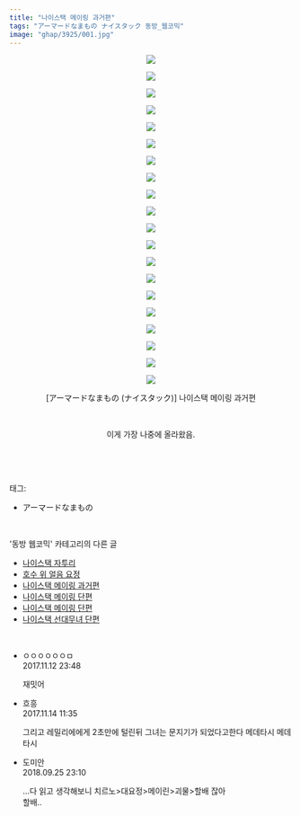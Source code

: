 ```yaml
---
title: "나이스택 메이링 과거편"
tags: "アーマードなまもの ナイスタック 동방_웹코믹"
image: "ghap/3925/001.jpg"
---
```

<div class="article">
<p style="text-align: center; clear: none; float: none;"><img src="{{ site.nasurl }}/ghap/3925/001.jpg"/></p>
<p style="text-align: center; clear: none; float: none;"><img src="{{ site.nasurl }}/ghap/3925/002.jpg"/></p>
<p style="text-align: center; clear: none; float: none;"><img src="{{ site.nasurl }}/ghap/3925/003.jpg"/></p>
<p style="text-align: center; clear: none; float: none;"><img src="{{ site.nasurl }}/ghap/3925/004.jpg"/></p>
<p style="text-align: center; clear: none; float: none;"><img src="{{ site.nasurl }}/ghap/3925/005.jpg"/></p>
<p style="text-align: center; clear: none; float: none;"><img src="{{ site.nasurl }}/ghap/3925/006.jpg"/></p>
<p style="text-align: center; clear: none; float: none;"><img src="{{ site.nasurl }}/ghap/3925/007.jpg"/></p>
<p style="text-align: center; clear: none; float: none;"><img src="{{ site.nasurl }}/ghap/3925/008.jpg"/></p>
<p style="text-align: center; clear: none; float: none;"><img src="{{ site.nasurl }}/ghap/3925/009.jpg"/></p>
<p style="text-align: center; clear: none; float: none;"><img src="{{ site.nasurl }}/ghap/3925/010.jpg"/></p>
<p style="text-align: center; clear: none; float: none;"><img src="{{ site.nasurl }}/ghap/3925/011.jpg"/></p>
<p style="text-align: center; clear: none; float: none;"><img src="{{ site.nasurl }}/ghap/3925/012.jpg"/></p>
<p style="text-align: center; clear: none; float: none;"><img src="{{ site.nasurl }}/ghap/3925/013.jpg"/></p>
<p style="text-align: center; clear: none; float: none;"><img src="{{ site.nasurl }}/ghap/3925/014.jpg"/></p>
<p style="text-align: center; clear: none; float: none;"><img src="{{ site.nasurl }}/ghap/3925/015.jpg"/></p>
<p style="text-align: center; clear: none; float: none;"><img src="{{ site.nasurl }}/ghap/3925/016.jpg"/></p>
<p style="text-align: center; clear: none; float: none;"><img src="{{ site.nasurl }}/ghap/3925/017.jpg"/></p>
<p style="text-align: center; clear: none; float: none;"><img src="{{ site.nasurl }}/ghap/3925/018.jpg"/></p>
<p style="text-align: center; clear: none; float: none;"><img src="{{ site.nasurl }}/ghap/3925/019.jpg"/></p>
<p style="text-align: center; clear: none; float: none;"><img src="{{ site.nasurl }}/ghap/3925/020.jpg"/></p>
<p style="text-align: center; clear: none; float: none;">[アーマードなまもの (ナイスタック)] 나이스택 메이링 과거편</p>
<p style="text-align: center; clear: none; float: none;"><br/></p>
<p style="text-align: center; clear: none; float: none;">이게 가장 나중에 올라왔음.</p>
<p><br/></p>
</div><br/>
<div class="tagTrail">
<p>태그: </p>
<ul>
<li>アーマードなまもの</li>
</ul>
</div><br/>
<div class="another">
<p>'동방 웹코믹' 카테고리의 다른 글</p>
<ul>
<li><a href="/2017-10-28-ghap_3933">나이스택 자투리</a></li>
<li><a href="/2017-10-28-ghap_3931">호수 위 얼음 요정</a></li>
<li><a href="/2017-10-27-ghap_3925">나이스택 메이링 과거편</a></li>
<li><a href="/2017-10-27-ghap_3924">나이스택 메이링 단편</a></li>
<li><a href="/2017-10-27-ghap_3923">나이스택 메이링 단편</a></li>
<li><a href="/2017-10-27-ghap_3922">나이스택 선대무녀 단편</a></li>
</ul>
</div><br/>
<div class="cb_module cb_fluid">
<div class="cb_wrt cb_profile">
<div class="comment">
<ul>
<li class="cb_thumb_off" id="comment15128102">
<div class="cb_comment_area">
<div class="cb_info_area">
<div class="cb_section">
<span class="cb_nick_name">ㅇㅇㅇㅇㅇㅇㅁ</span>
</div>
<div class="cb_section">
<span class="cb_date">2017.11.12 23:48 </span>
</div>
</div>
<div class="cb_dsc_comment">
<p class="cb_dsc">
											재밋어
										</p>
</div>
</div></li>
<li class="cb_thumb_off" id="comment15129059">
<div class="cb_comment_area">
<div class="cb_info_area">
<div class="cb_section">
<span class="cb_nick_name">흐흥</span>
</div>
<div class="cb_section">
<span class="cb_date">2017.11.14 11:35 </span>
</div>
</div>
<div class="cb_dsc_comment">
<p class="cb_dsc">
											그리고 레밀리에에게 2초만에 털린뒤 그녀는 문지기가 되었다고한다 메데타시 메데타시
										</p>
</div>
</div></li>
<li class="cb_thumb_off" id="comment15339699">
<div class="cb_comment_area">
<div class="cb_info_area">
<div class="cb_section">
<span class="cb_nick_name">도미안</span>
</div>
<div class="cb_section">
<span class="cb_date">2018.09.25 23:10 </span>
</div>
</div>
<div class="cb_dsc_comment">
<p class="cb_dsc">
											...다 읽고 생각해보니 치르노&gt;대요정&gt;메이린&gt;괴물&gt;할배 잖아<br/>
할배..
										</p>
</div>
</div></li>
</ul>
</div>
</div><!-- commentList close -->
</div><br/>
